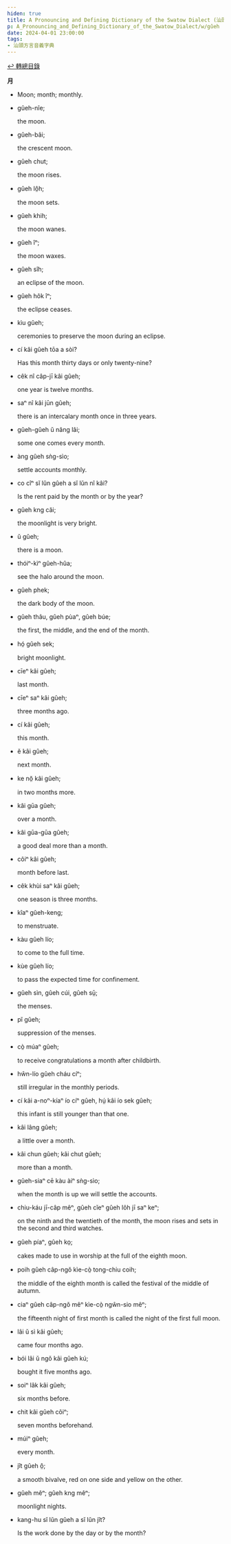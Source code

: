 ```yaml
---
hiden: true
title: A Pronouncing and Defining Dictionary of the Swatow Dialect (汕頭方言音義字典) / gûeh
p: A_Pronouncing_and_Defining_Dictionary_of_the_Swatow_Dialect/w/gûeh
date: 2024-04-01 23:00:00
tags: 
- 汕頭方言音義字典
---
```


[↩️ 轉總目錄](/A_Pronouncing_and_Defining_Dictionary_of_the_Swatow_Dialect)


**月**
- Moon; month; monthly.

- gûeh-nîe;

  the moon.

- gûeh-bâi;

  the crescent moon.

- gûeh chut;

  the moon rises.

- gûeh lô̤h;

  the moon sets.

- gûeh khih;

  the moon wanes.

- gûeh îⁿ;

  the moon waxes.

- gûeh sîh;

  an eclipse of the moon.

- gûeh hôk îⁿ;

  the eclipse ceases.

- kìu gûeh;

  ceremonies to preserve the moon during an eclipse.

- cí kâi gûeh tōa a sòi?

  Has this month thirty days or only twenty-nine?

- cêk nî câp-jī kâi gûeh;

  one year is twelve months.

- saⁿ nî kâi jūn gûeh;

  there is an intercalary month once in three years.

- gûeh-gûeh ŭ nâng lâi;

  some one comes every month.

- àng gûeh sǹg-sìo;

  settle accounts monthly.

- co cîⁿ sĭ lŭn gûeh a sĭ lŭn nî kâi?

  Is the rent paid by the month or by the year?

- gûeh kng căi;

  the moonlight is very bright.

- ŭ gûeh;

  there is a moon.

- thóiⁿ-kìⁿ gûeh-hûa;

  see the halo around the moon.

- gûeh phek;

  the dark body of the moon.

- gûeh thâu, gûeh pùaⁿ, gûeh búe;

  the first, the middle, and the end of the month.

- hó̤ gûeh sek;

  bright moonlight.

- cīeⁿ kâi gûeh;

  last month.

- cīeⁿ saⁿ kâi gûeh;

  three months ago.

- cí kâi gûeh;

  this month.

- ĕ kâi gûeh;

  next month.

- ke nŏ̤ kâi gûeh;

  in two months more.

- kâi gūa gûeh;

  over a month.

- kâi gūa-gūa gûeh;

  a good deal more than a month.

- côiⁿ kâi gûeh;

  month before last.

- cêk khùi saⁿ kâi gûeh;

  one season is three months.

- kîaⁿ gûeh-keng;

  to menstruate.

- kàu gûeh lío;

  to come to the full time.

- kùe gûeh lío;

  to pass the expected time for confinement.

- gûeh sìn, gûeh cúi, gûeh sṳ̄;

  the menses.

- pĭ gûeh;

  suppression of the menses.

- cò̤ múaⁿ gûeh;

  to receive congratulations a month after childbirth.

- hŵn-lío gûeh cháu cíⁿ;

  still irregular in the monthly periods.

- cí kâi a-noⁿ-kíaⁿ ío cíⁿ gûeh, hṳ́ kâi ío sek gûeh;

  this infant is still younger than that one.

- kâi lâng gûeh;

  a little over a month.

- kâi chun gûeh; kâi chut gûeh;

  more than a month.

- gûeh-siaⁿ cē kàu àiⁿ sǹg-sìo;

  when the month is up we will settle the accounts.

- chiu-káu jī-câp mêⁿ, gûeh cĭeⁿ gûeh lôh jī saⁿ keⁿ;

  on the ninth and the twentieth of the month, the moon rises and sets in the second and third watches.

- gûeh píaⁿ, gûeh ko̤;

  cakes made to use in worship at the full of the eighth moon.

- poih gûeh câp-ngŏ kìe-cò̤ tong-chiu coih;

  the middle of the eighth month is called the festival of the middle of autumn.

- ciaⁿ gûeh câp-ngŏ mêⁿ kìe-cò̤ ngŵn-sio mêⁿ;

  the fifteenth night of first month is called the night of the first full moon.

- lâi ŭ sì kâi gûeh;

  came four months ago.

- bói lâi ŭ ngŏ kâi gûeh kú;

  bought it five months ago.

- soiⁿ lâk kâi gûeh;

  six months before.

- chit kâi gûeh côiⁿ;

  seven months beforehand.

- múiⁿ gûeh;

  every month.

- jît gûeh ô̤;

  a smooth bivalve, red on one side and yellow on the other.

- gûeh mêⁿ; gûeh kng mêⁿ;

  moonlight nights.

- kang-hu sĭ lŭn gûeh a sĭ lŭn jît?

  Is the work done by the day or by the month?